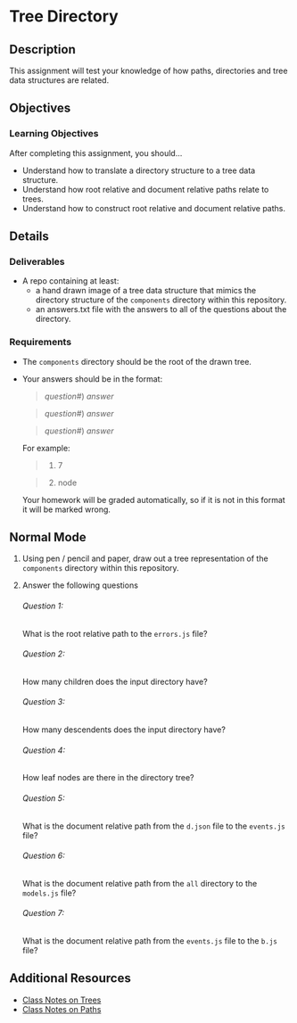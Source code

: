 # Tree Directory

## Description
This assignment will test your knowledge of how paths, directories and tree data structures are related.


## Objectives

### Learning Objectives

After completing this assignment, you should…

* Understand how to translate a directory structure to a tree data structure.
* Understand how root relative and document relative paths relate to trees.
* Understand how to construct root relative and document relative paths.


## Details

### Deliverables

* A repo containing at least:
  * a hand drawn image of a tree data structure that mimics the directory structure of the `components` directory within this repository.
  * an answers.txt file with the answers to all of the questions about the directory.

### Requirements

* The `components` directory should be the root of the drawn tree.
* Your answers should be in the format:
	> *question#*) *answer*

	> *question#*) *answer*

	> *question#*) *answer*
	
	For example:
	> 1) 7

	> 2) node

	Your homework will be graded automatically, so if it is not in this format it will be marked wrong.


## Normal Mode
1. Using pen / pencil and paper, draw out a tree representation of the `components` directory within this repository.
2. Answer the following questions

	###### Question 1:
	What is the root relative path to the `errors.js` file?

	###### Question 2:
	How many children does the input directory have?

	###### Question 3:
	How many descendents does the input directory have?

	###### Question 4:
	How leaf nodes are there in the directory tree?

	###### Question 5:
	What is the document relative path from the `d.json` file to the `events.js` file?

	###### Question 6:
	What is the document relative path from the `all` directory to the `models.js` file?

	###### Question 7:
	What is the document relative path from the `events.js` file to the `b.js` file?
            

## Additional Resources

* [Class Notes on Trees](https://github.com/TIY-Austin-Front-End-Engineering/Curriculum/tree/master/trees)
* [Class Notes on Paths](https://github.com/TIY-Austin-Front-End-Engineering/Curriculum/tree/master/paths)

